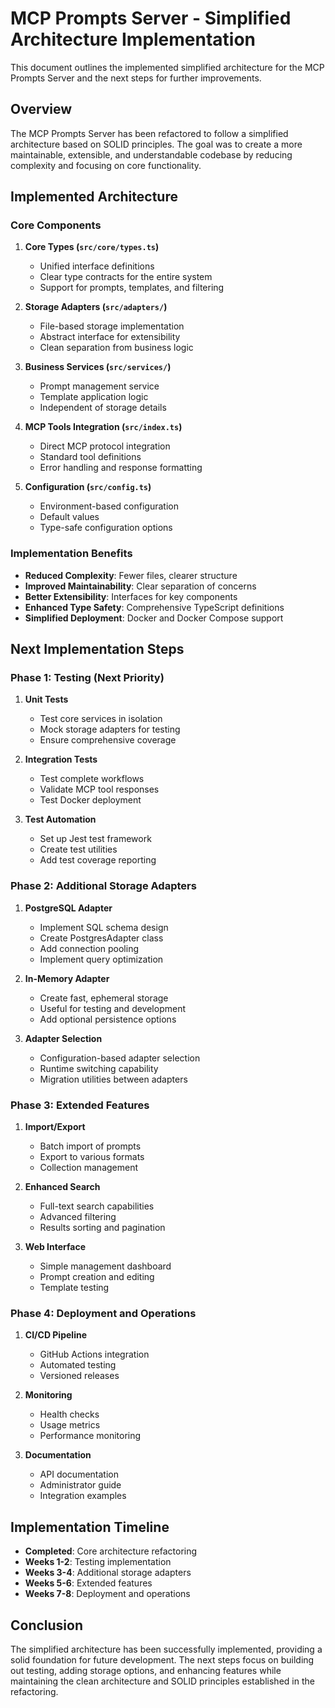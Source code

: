 # MCP Prompts Server - Simplified Architecture Implementation

This document outlines the implemented simplified architecture for the MCP Prompts Server and the next steps for further improvements.

## Overview

The MCP Prompts Server has been refactored to follow a simplified architecture based on SOLID principles. The goal was to create a more maintainable, extensible, and understandable codebase by reducing complexity and focusing on core functionality.

## Implemented Architecture

### Core Components

1. **Core Types (`src/core/types.ts`)**
   - Unified interface definitions
   - Clear type contracts for the entire system
   - Support for prompts, templates, and filtering

2. **Storage Adapters (`src/adapters/`)**
   - File-based storage implementation
   - Abstract interface for extensibility
   - Clean separation from business logic

3. **Business Services (`src/services/`)**
   - Prompt management service
   - Template application logic
   - Independent of storage details

4. **MCP Tools Integration (`src/index.ts`)**
   - Direct MCP protocol integration
   - Standard tool definitions
   - Error handling and response formatting

5. **Configuration (`src/config.ts`)**
   - Environment-based configuration
   - Default values
   - Type-safe configuration options

### Implementation Benefits

- **Reduced Complexity**: Fewer files, clearer structure
- **Improved Maintainability**: Clear separation of concerns
- **Better Extensibility**: Interfaces for key components
- **Enhanced Type Safety**: Comprehensive TypeScript definitions
- **Simplified Deployment**: Docker and Docker Compose support

## Next Implementation Steps

### Phase 1: Testing (Next Priority)

1. **Unit Tests**
   - Test core services in isolation
   - Mock storage adapters for testing
   - Ensure comprehensive coverage

2. **Integration Tests**
   - Test complete workflows
   - Validate MCP tool responses
   - Test Docker deployment

3. **Test Automation**
   - Set up Jest test framework
   - Create test utilities
   - Add test coverage reporting

### Phase 2: Additional Storage Adapters

1. **PostgreSQL Adapter**
   - Implement SQL schema design
   - Create PostgresAdapter class
   - Add connection pooling
   - Implement query optimization

2. **In-Memory Adapter**
   - Create fast, ephemeral storage
   - Useful for testing and development
   - Add optional persistence options

3. **Adapter Selection**
   - Configuration-based adapter selection
   - Runtime switching capability
   - Migration utilities between adapters

### Phase 3: Extended Features

1. **Import/Export**
   - Batch import of prompts
   - Export to various formats
   - Collection management

2. **Enhanced Search**
   - Full-text search capabilities
   - Advanced filtering
   - Results sorting and pagination

3. **Web Interface**
   - Simple management dashboard
   - Prompt creation and editing
   - Template testing

### Phase 4: Deployment and Operations

1. **CI/CD Pipeline**
   - GitHub Actions integration
   - Automated testing
   - Versioned releases

2. **Monitoring**
   - Health checks
   - Usage metrics
   - Performance monitoring

3. **Documentation**
   - API documentation
   - Administrator guide
   - Integration examples

## Implementation Timeline

- **Completed**: Core architecture refactoring
- **Weeks 1-2**: Testing implementation
- **Weeks 3-4**: Additional storage adapters
- **Weeks 5-6**: Extended features
- **Weeks 7-8**: Deployment and operations

## Conclusion

The simplified architecture has been successfully implemented, providing a solid foundation for future development. The next steps focus on building out testing, adding storage options, and enhancing features while maintaining the clean architecture and SOLID principles established in the refactoring. 